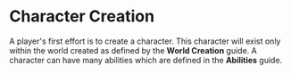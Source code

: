 # Character Creation

A player's first effort is to create a character. This character will exist only within the world created as defined by the **World Creation** guide. 
A character can have many abilities which are defined in the **Abilities** guide.

